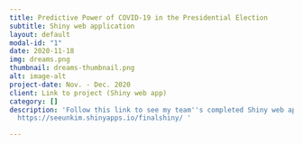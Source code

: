 ```yaml
---
title: Predictive Power of COVID-19 in the Presidential Election
subtitle: Shiny web application
layout: default
modal-id: "1"
date: 2020-11-18
img: dreams.png
thumbnail: dreams-thumbnail.png
alt: image-alt
project-date: Nov. - Dec. 2020
client: Link to project (Shiny web app)
category: []
description: 'Follow this link to see my team''s completed Shiny web application:
  https://seeunkim.shinyapps.io/finalshiny/ '

---
```

